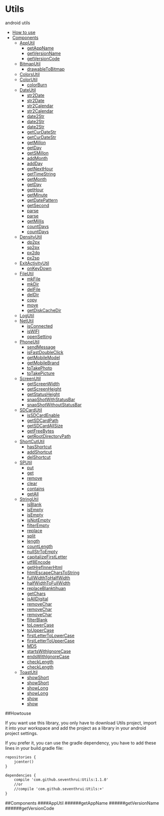 # Utils
android utils

* [How to use](#howtouse)
* [Components](#components)
    * [AppUtil](#apputil)
        * [getAppName](#getappname)
        * [getVersionName](#getversionname)
        * [getVersionCode](#getversioncode)
    * [BitmapUtil](#BitmapUtil)
        * [drawableToBitmap](#drawableToBitmap)
    * [ColorsUtil](#ColorsUtil)
    * [ColorUtil](#ColorUtil)
        * [colorBurn](#colorBurn)
    * [DateUtil](#DateUtil)
        * [str2Date](#str2Date)
        * [str2Date](#str2Date2)
        * [str2Calendar](#str2Calendar)
        * [str2Calendar](#str2Calendar2)
        * [date2Str](#date2Str)
        * [date2Str](#date2Str2)
        * [date2Str](#date2Str3)
        * [getCurDateStr](#getCurDateStr)
        * [getCurDateStr](#getCurDateStr2)
        * [getMillon](#getMillon)
        * [getDay](#getDay)
        * [getSMillon](#getSMillon)
        * [addMonth](#addMonth)
        * [addDay](#addDay)
        * [getNextHour](#getNextHour)
        * [getTimeString](#getTimeString)
        * [getMonth](#getMonth)
        * [getDay](#getDay)
        * [getHour](#getHour)
        * [getMinute](#getMinute)
        * [getDatePattern](#getDatePattern)
        * [getSecond](#getSecond)
        * [parse](#parse)
        * [parse](#parse2)
        * [getMillis](#getMillis)
        * [countDays](#countDays)
        * [countDays](#countDays)
    * [DensityUtil](#DensityUtil)
        * [dp2px](#dp2px)
        * [sp2px](#sp2px)
        * [px2dp](#px2dp)
        * [px2sp](#px2sp)
    * [ExitActivityUtil](#ExitActivityUtil)
        * [onKeyDown](#onKeyDown)
    * [FileUtil](#FileUtil)
        * [mkFile](#mkFile)
        * [mkDir](#mkDir)
        * [delFile](#delFile)
        * [delDir](#delDir)
        * [copy](#copy)
        * [move](#move)
        * [getDiskCacheDir](#getDiskCacheDir)
    * [LogUtil](#LogUtil)
    * [NetUtil](#NetUtil)
        * [isConnected](#isConnected)
        * [isWIFI](#isWIFI)
        * [openSetting](#openSetting)
    * [PhoneUtil](#PhoneUtil)
        * [sendMessage](#sendMessage)
        * [isFastDoubleClick](#isFastDoubleClick)
        * [getMobileModel](#getMobileModel)
        * [getMobileBrand](#getMobileBrand)
        * [toTakePhoto](#toTakePhoto)
        * [toTakePicture](#toTakePicture)
    * [ScreenUtil](#ScreenUtil)
        * [getScreenWidth](#getScreenWidth)
        * [getScreenHeight](#getScreenHeight)
        * [getStatusHeight](#getStatusHeight)
        * [snapShotWithStatusBar](#snapShotWithStatusBar)
        * [snapShotWithoutStatusBar](#snapShotWithoutStatusBar)
    * [SDCardUtil](#SDCardUtil)
        * [isSDCardEnable](#isSDCardEnable)
        * [getSDCardPath](#getSDCardPath)
        * [getSDCardAllSize](#getSDCardAllSize)
        * [getFreeBytes](#getFreeBytes)
        * [getRootDirectoryPath](#getRootDirectoryPath)
    * [ShortCutUtil](#ShortCutUtil)
        * [hasShortcut](#hasShortcut)
        * [addShortcut](#addShortcut)
        * [delShortcut](#delShortcut)
    * [SPUtil](#SPUtil)
        * [put](#put)
        * [get](#get)
        * [remove](#remove)
        * [clear](#clear)
        * [contains](#contains)
        * [getAll](#getAll)
    * [StringUtil](#StringUtil)
        * [isBlank](#isBlank)
        * [isEmpty](#isEmpty)
        * [isEmpty](#isEmpty2)
        * [isNotEmpty](#isNotEmpty)
        * [filterEmpty](#filterEmpty)
        * [replace](#replace)
        * [split](#split)
        * [length](#length)
        * [countLength](#countLength)
        * [nullStrToEmpty](#nullStrToEmpty)
        * [capitalizeFirstLetter](#capitalizeFirstLetter)
        * [utf8Encode](#utf8Encode)
        * [getHrefInnerHtml](#getHrefInnerHtml)
        * [htmlEscapeCharsToString](#htmlEscapeCharsToString)
        * [fullWidthToHalfWidth](#fullWidthToHalfWidth)
        * [halfWidthToFullWidth](#halfWidthToFullWidth)
        * [replaceBlanktihuan](#replaceBlanktihuan)
        * [getChars](#getChars)
        * [isAllDigital](#isAllDigital)
        * [removeChar](#removeChar)
        * [removeChar](#removeChar2)
        * [removeChar](#removeChar3)
        * [filterBlank](#filterBlank)
        * [toLowerCase](#toLowerCase)
        * [toUpperCase](#toUpperCase)
        * [firstLetterToLowerCase](#firstLetterToLowerCase)
        * [firstLetterToUpperCase](#firstLetterToUpperCase)
        * [MD5](#MD5)
        * [startsWithIgnoreCase](#startsWithIgnoreCase)
        * [endsWithIgnoreCase](#endsWithIgnoreCase)
        * [checkLength](#checkLength)
        * [checkLength](#checkLength2)
    * [ToastUtil](#ToastUtil)
        * [showShort](#showShort)
        * [showShort](#showShort2)
        * [showLong](#showLong)
        * [showLong](#showLong2)
        * [show](#show)
        * [show](#show2)



##Howtouse

If you want use this library, you only have to download Utils project, import it into your workspace and add the project as a library in your android project settings.

If you prefer it, you can use the gradle dependency, you have to add these lines in your build.gradle file:

```xml
repositories {
    jcenter()
}

dependencies {
    compile 'com.github.seventhrui:Utils:1.1.0'
    //or
    //compile 'com.github.seventhrui:Utils:+'
}
```

##Components
####AppUtil
######getAppName
######getVersionName
######getVersionCode
```xml